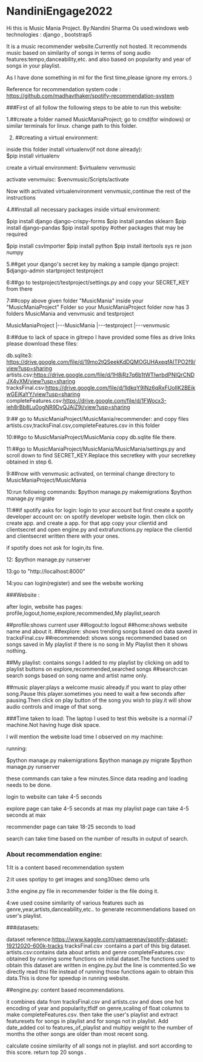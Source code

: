 # NandiniEngage2022

Hi this is Music Mania Project.
By:Nandini Sharma
Os used:windows
web technologies : django , bootstrap5

It is a music recommender website.Currently not hosted.
It recommends music based on similarity of songs in terms of song audio features:tempo,danceability,etc.
and also based on popularity and year of songs in your playlist.

As I have done something in ml for the first time,please ignore my errors.:)

Reference for recommendation system code : https://github.com/madhavthaker/spotify-recommendation-system

###First of all follow the following steps to be able to run this website:


1.##create a folder named MusicManiaProject;
go to cmd(for windows) or similar terminals for linux.
change path to this folder.


2. ##creating a virtual environment:

inside this folder
install virtualenv(if not done already):   
$pip install virtualenv



create a virtual environment:
$virtualenv venvmusic

activate venvmuisc:
$venvmusic/Scripts/activate

Now with activated virtualenvironment venvmusic,continue the rest of the instructions

4.##install all necessary packages inside virtual environment:



$pip install django django-crispy-forms
$pip install pandas sklearn
$pip install django-pandas
$pip install spotipy
#other packages that may be required

$pip install csvImporter
$pip install python
$pip install itertools sys re json numpy


5.##get your django's secret key by making a sample django project:
$django-admin startproject testproject

6:##go to testproject/testproject/settings.py and copy your SECRET_KEY from there

7:##copy above given folder "MusicMania" inside your "MusicManiaProject" Folder 
so your MusicManiaProject folder now has 3 folders MusicMania and venvmusic and testproject

MusicManiaProject
|---MusicMania
|---testproject
|---venvmusic

8:##due to lack of space in gitrepo I have provided some files as drive links please download these files:

db.sqlite3:  https://drive.google.com/file/d/19mo2tQSeekKdDQMOGUHAxeqfAITPO2f9/view?usp=sharing
artists.csv:https://drive.google.com/file/d/1H8jRz7q6b1tWTlwrbdPNIQrCNDJX4vXM/view?usp=sharing
tracksFinal.csv:https://drive.google.com/file/d/1ldkqY9INz6qRxFUoIlK2BEikwGEjKaYY/view?usp=sharing
completeFeatures.csv:https://drive.google.com/file/d/1FWocx3-ieh8rBb8Lu0ogNR9DvQJAiZ9j/view?usp=sharing


9:## go to MusicManiaProject/MusicMania/recommender:
and copy files artists.csv,tracksFinal.csv,completeFeatures.csv in this folder

10:##go to MusicManiaProject/MusicMania
copy db.sqlite file there.


11:##go to MusicManiaProject/MusicMania/MusicMania/settings.py and scroll down to find SECRET_KEY.Replace this secretkey with your secretkey obtained in step 6.

9:##now with venvmusic activated, on terminal change directory to MusicManiaProject/MusicMania

10:run following commands:
$python manage.py makemigrations
$python manage.py migrate


11:##if spotify asks for login:
login to your account but first create a spotify developer account on:
on spotify developer website login.
then click on create app.
and create a app.
for that app copy your clientid and clientsecret
and open engine.py and extrafunctions.py 
replace the clientid and clientsecret written there with your ones.

if spotify does not ask for login,its fine.


12:
$python manage.py runserver

13:go to "http://localhost:8000"


14:you can login(register) and see the website working

###Website :

after login, website has pages: profile,logout,home,explore,recommended,My playlist,search

##profile:shows current user
##logout:to logout
##home:shows website name and about it.
##explore: shows trending songs based on data saved in tracksFinal.csv
##recommended: shows songs recommended based on songs saved in My playlist
if there is no song in My Playlist then it shows nothing.

##My playlist: contains songs I added to my playlist by clicking on add to playlist buttons on explore,recommended,searched songs
##search:can search songs based on song name and artist name only.

##music player:plays a welcome music already.if you want to play other song.Pause this player.sometimes you need to wait a few seconds after pausing.Then click on play button of the song you wish to play.it will show audio controls and image of that song.


###Time taken to load:
The laptop I used to test this website is a normal i7 machine.Not having huge disk space.

I will mention the website load time I observed on my machine:

running:

$python manage.py makemigrations
$python manage.py migrate
$python manage.py runserver

these commands can take a few minutes.Since data reading and loading needs to be done.

login to website can take 4-5 seconds

explore page can take 4-5 seconds at max
my playlist page can take 4-5 seconds at max

recommender page can take 18-25 seconds to load

search can take time based on the number of results in output of search.


### About recommendation engine:

1:It is a content based recommendation system

2:it uses spotipy to get images and song30sec demo urls

3:the engine.py file in recommender folder is the file doing it.

4:we used cosine similarity of various features such as genre,year,artists,danceability,etc.. to generate recommendations based on user's playlist.

###datasets:

dataset reference:https://www.kaggle.com/yamaerenay/spotify-dataset-19212020-600k-tracks
tracksFinal.csv :contains a part of this big dataset.
artists.csv:contains data about artists and genre
completeFeatures.csv: obtained by running some functions on initial dataset.The functions used to obtain this dataset are written in engine.py.but the line is commented.So we directly read thsi file
instead of running those functions again to obtain this data.This is done for speedup in running website.


##engine.py:
content based recommendations.

it combines data from tracksFinal.csv and artists.csv  and does one hot encoding of year and popularity,tfidf on genre,scaling of float columns to make completeFeatures.csv.
then  take the user's playlist and extract featuresets for songs in playlist and for songs not in playlist.
Add date_added col to features_of_playlist and multipy weight to the number of months the other songs are older than most recent song.

calculate cosine similarity of all songs not in playlist.
and sort according to this score.
return top 20 songs .




